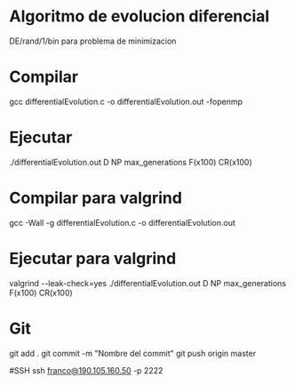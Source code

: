 # Algoritmo de evolucion diferencial
DE/rand/1/bin para problema de minimizacion

# Compilar
gcc differentialEvolution.c -o differentialEvolution.out -fopenmp

# Ejecutar
./differentialEvolution.out D NP max_generations F(x100) CR(x100)

# Compilar para valgrind
gcc -Wall -g differentialEvolution.c -o differentialEvolution.out

# Ejecutar para valgrind
valgrind --leak-check=yes ./differentialEvolution.out D NP max_generations F(x100) CR(x100)

# Git
git add .
git commit -m "Nombre del commit"
git push origin master

#SSH
ssh franco@190.105.160.50 -p 2222
